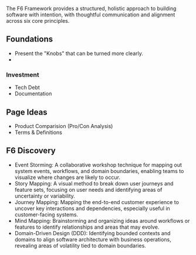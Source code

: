 The F6 Framework provides a structured, holistic approach to building software with intention, with thoughtful communication and alignment across six core principles.

## Foundations 

- Present the "Knobs" that can be turned more clearly.
- 

### Investment

- Tech Debt
- Documentation

## Page Ideas

- Product Comparision (Pro/Con Analysis)
- Terms & Definitions 

## F6 Discovery

- Event Storming: A collaborative workshop technique for mapping out system events, workflows, and domain boundaries, enabling teams to visualize where changes are likely to occur.
- Story Mapping: A visual method to break down user journeys and feature sets, focusing on user needs and identifying areas of uncertainty or variability.
- Journey Mapping: Mapping the end-to-end customer experience to uncover key interactions and dependencies, especially useful in customer-facing systems.
- Mind Mapping: Brainstorming and organizing ideas around workflows or features to identify relationships and areas that may evolve.
- Domain-Driven Design (DDD): Identifying bounded contexts and domains to align software architecture with business operations, revealing areas of volatility tied to domain boundaries.